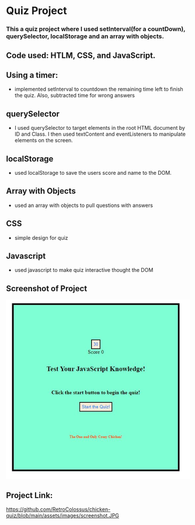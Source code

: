 # Quiz Project

  ### This a quiz project where I used setInterval(for a countDown), querySelector, localStorage and an array with objects.  

  ## Code used: HTLM, CSS, and JavaScript.

  ## Using a timer:

   * implemented setInterval to countdown the remaining time left to finish the quiz. Also, subtracted time for wrong answers
   

  ## querySelector

   * I used querySelector to target elements in the root HTML document by ID and Class.  I then used textContent and eventListeners to manipulate elements on the screen.
   
  ## localStorage

   * used localStorage to save the users score and name to the DOM.

  ## Array with Objects

   * used an array with objects to pull questions with answers

  ## CSS

  * simple design for quiz

  ## Javascript

  * used javascript to make quiz interactive thought the DOM
   

   ## Screenshot of Project
   ![screenshot of JavaScript Quiz](https://github.com/RetroColossus/chicken-quiz/blob/main/assets/images/screenshot.JPG)

   ## Project Link:

   <https://github.com/RetroColossus/chicken-quiz/blob/main/assets/images/screenshot.JPG>